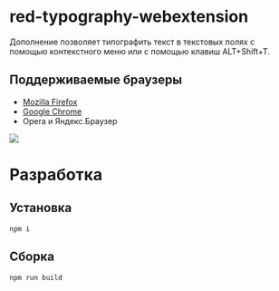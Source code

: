 # red-typography-webextension
Дополнение позволяет типографить текст в текстовых полях с помощью контекстного меню или с помощью клавиш ALT+Shift+T.

## Поддерживаемые браузеры
- [Mozilla Firefox](https://addons.mozilla.org/ru/firefox/addon/typografy)
- [Google Chrome](https://chrome.google.com/webstore/detail/red-typography/dgmmkhdeghobfcedlnmgbncknnfjhnmo)
- Opera и Яндекс.Браузер

<img src="https://raw.githubusercontent.com/typograf/red-typography-webextension/store/firefox/menu.ru.png" />

# Разработка

## Установка
```
npm i
```

## Сборка
```
npm run build
```
